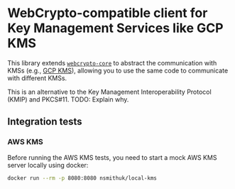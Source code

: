 # WebCrypto-compatible client for Key Management Services like GCP KMS

This library extends [`webcrypto-core`](https://www.npmjs.com/package/webcrypto-core) to abstract the communication with KMSs (e.g., [GCP KMS](https://cloud.google.com/security-key-management)), allowing you to use the same code to communicate with different KMSs.

This is an alternative to the Key Management Interoperability Protocol (KMIP) and PKCS#11. TODO: Explain why.

## Integration tests

### AWS KMS

Before running the AWS KMS tests, you need to start a mock AWS KMS server locally using docker:

```bash
docker run --rm -p 8080:8080 nsmithuk/local-kms
```
